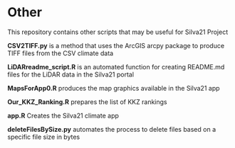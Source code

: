 # Other
This repository contains other scripts that may be useful for Silva21 Project

**CSV2TIFF.py** is a method that uses the ArcGIS arcpy package to produce TIFF files from the CSV climate data

**LiDARreadme_script.R** is an automated function for creating README.md files for the LiDAR data in the Silva21 portal

**MapsForApp0.R** produces the map graphics available in the Silva21 app

**Our_KKZ_Ranking.R** prepares the list of KKZ rankings

**app.R** Creates the Silva21 climate app

**deleteFilesBySize.py** automates the process to delete files based on a specific file size in bytes

